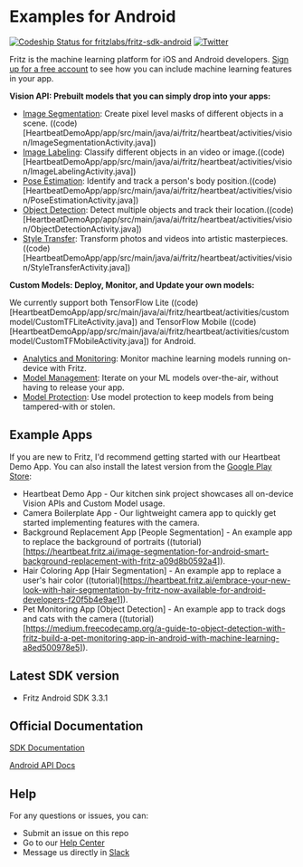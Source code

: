 # Examples for Android

[ ![Codeship Status for fritzlabs/fritz-sdk-android](https://app.codeship.com/projects/c74152e0-65d1-0136-2d69-32e87736c6c6/status?branch=master)](https://app.codeship.com/projects/297281)
[![Twitter](https://img.shields.io/badge/twitter-@fritzlabs-blue.svg?style=flat)](http://twitter.com/fritzlabs)

Fritz is the machine learning platform for iOS and Android developers. [Sign up for a free account](https://app.fritz.ai/register) to see how you can include machine learning features in your app.

**Vision API: Prebuilt models that you can simply drop into your apps:**

- [Image Segmentation](https://www.fritz.ai/features/image-segmentation.html): Create pixel level masks of different objects in a scene. ((code)[HeartbeatDemoApp/app/src/main/java/ai/fritz/heartbeat/activities/vision/ImageSegmentationActivity.java])
- [Image Labeling](https://www.fritz.ai/features/image-labeling.html): Classify different objects in an video or image.((code)[HeartbeatDemoApp/app/src/main/java/ai/fritz/heartbeat/activities/vision/ImageLabelingActivity.java])
- [Pose Estimation](https://www.fritz.ai/features/pose-estimation.html): Identify and track a person's body position.((code)[HeartbeatDemoApp/app/src/main/java/ai/fritz/heartbeat/activities/vision/PoseEstimationActivity.java])
- [Object Detection](https://www.fritz.ai/features/object-detection.html): Detect multiple objects and track their location.((code)[HeartbeatDemoApp/app/src/main/java/ai/fritz/heartbeat/activities/vision/ObjectDetectionActivity.java])
- [Style Transfer](https://www.fritz.ai/features/style-transfer.html): Transform photos and videos into artistic masterpieces.((code)[HeartbeatDemoApp/app/src/main/java/ai/fritz/heartbeat/activities/vision/StyleTransferActivity.java])

**Custom Models: Deploy, Monitor, and Update your own models:**

We currently support both TensorFlow Lite ((code)[HeartbeatDemoApp/app/src/main/java/ai/fritz/heartbeat/activities/custommodel/CustomTFLiteActivity.java]) and TensorFlow Mobile ((code)[HeartbeatDemoApp/app/src/main/java/ai/fritz/heartbeat/activities/custommodel/CustomTFMobileActivity.java]) for Android.

- [Analytics and Monitoring](https://www.fritz.ai/features/analytics-monitoring.html): Monitor machine learning models running on-device with Fritz.
- [Model Management](https://www.fritz.ai/features/model-management.html): Iterate on your ML models over-the-air, without having to release your app.
- [Model Protection](https://www.fritz.ai/features/model-protection.html): Use model protection to keep models from being tampered-with or stolen.

## Example Apps

If you are new to Fritz, I'd recommend getting started with our Heartbeat Demo App. You can also install the latest version from the [Google Play Store](https://play.google.com/store/apps/details?id=ai.fritz.heartbeat&hl=en_US):

- Heartbeat Demo App - Our kitchen sink project showcases all on-device Vision APIs and Custom Model usage.
- Camera Boilerplate App - Our lightweight camera app to quickly get started implementing features with the camera.
- Background Replacement App [People Segmentation] - An example app to replace the background of portraits ((tutorial)[https://heartbeat.fritz.ai/image-segmentation-for-android-smart-background-replacement-with-fritz-a09d8b0592a4]).
- Hair Coloring App [Hair Segmentation] - An example app to replace a user's hair color ((tutorial)[https://heartbeat.fritz.ai/embrace-your-new-look-with-hair-segmentation-by-fritz-now-available-for-android-developers-f20f5b4e9ae1]).
- Pet Monitoring App [Object Detection] - An example app to track dogs and cats with the camera ((tutorial)[https://medium.freecodecamp.org/a-guide-to-object-detection-with-fritz-build-a-pet-monitoring-app-in-android-with-machine-learning-a8ed500978e5]).

## Latest SDK version

- Fritz Android SDK 3.3.1

## Official Documentation

[SDK Documentation](https://docs.fritz.ai/)

[Android API Docs](https://docs.fritz.ai/android/latest/index.html)

## Help

For any questions or issues, you can:

- Submit an issue on this repo
- Go to our [Help Center](https://docs.fritz.ai/help-center/index.html)
- Message us directly in [Slack](https://join.slack.com/t/heartbeat-by-fritz/shared_invite/enQtNTY5NDM2MTQwMTgwLTAyODE3MmQzZjU2NWE5MDNmYTgwM2E1MjU5Y2Y2NmI2YTlkMTMwZTAwYTAwMzQ5NzQ2NDBhZjhmYjU2YWY3OGU)
